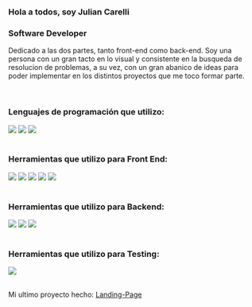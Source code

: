 ### Hola a todos, soy Julian Carelli
### Software Developer

<p>Dedicado a las dos partes, tanto front-end como back-end. Soy una persona con un gran tacto en lo visual y consistente en la busqueda de resolucion de problemas, a su vez, con un gran abanico de ideas para poder implementar en los distintos proyectos que me toco formar parte.</p>

</br>

### Lenguajes de programación que utilizo:
<div>
  <img src="https://icon-icons.com/icons2/2108/PNG/32/javascript_icon_130900.png">
  <img src="https://cdn.icon-icons.com/icons2/2415/PNG/32/typescript_original_logo_icon_146317.png">
  <img src="https://cdn.icon-icons.com/icons2/2107/PNG/32/file_type_php_icon_130266.png">
</div>
</br>

### Herramientas que utilizo para Front End:
  <div>
    <img src="https://icon-icons.com/icons2/2415/PNG/32/react_original_logo_icon_146374.png">
    <img src="https://icon-icons.com/icons2/2415/PNG/32/bootstrap_plain_logo_icon_146619.png">
    <img src="https://icon-icons.com/icons2/2107/PNG/32/file_type_sass_icon_130182.png">
    <img src="https://icon-icons.com/icons2/2415/PNG/32/redux_original_logo_icon_146365.png">
    <img src="https://cdn.icon-icons.com/icons2/2699/PNG/32/js_webpack_logo_icon_167796.png">
  </div>

</br>

### Herramientas que utilizo para Backend:
  <div>
    <img src="https://cdn.icon-icons.com/icons2/2415/PNG/32/mysql_original_wordmark_logo_icon_146417.png">
    <img src="https://cdn.icon-icons.com/icons2/273/PNG/32/icon_sql_256_30046.png">
    <img src="https://cdn.icon-icons.com/icons2/2667/PNG/32/folder_express_icon_161294.png">
  </div>

</br>

### Herramientas que utilizo para Testing:
  <div>
    <img src="https://icon-icons.com/icons2/2107/PNG/32/file_type_jest_snapshot_icon_130513.png">
  </div>

</br>

Mi ultimo proyecto hecho: <a target="_blank" href="https://julian-carelli.github.io/Landing-Page/">Landing-Page</a>
